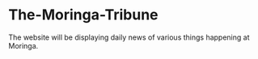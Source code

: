 # The-Moringa-Tribune
The website will be displaying daily news of various things happening at Moringa. 
